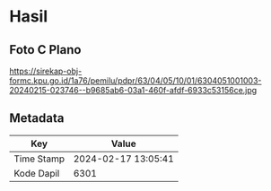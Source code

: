 # Hasil

## Foto C Plano

https://sirekap-obj-formc.kpu.go.id/1a76/pemilu/pdpr/63/04/05/10/01/6304051001003-20240215-023746--b9685ab6-03a1-460f-afdf-6933c53156ce.jpg


## Metadata

| Key        | Value               |
| ---------- | ------------------- |
| Time Stamp | 2024-02-17 13:05:41 |
| Kode Dapil | 6301                |




